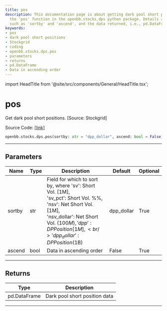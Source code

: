 ```yaml
---
title: pos
description: This documentation page is about getting dark pool short positions using
  the 'pos' function in the openbb.stocks.dps python package. Details about parameters
  such as 'sortby' and 'ascend', and the data returned, i.e., pd.DataFrame, are provided.
keywords:
- pos
- dark pool short positions
- Stockgrid
- coding
- openbb.stocks.dps.pos
- parameters
- returns
- pd.DataFrame
- Data in ascending order
---
```


import HeadTitle from '@site/src/components/General/HeadTitle.tsx';

<HeadTitle title="pos - Dps - Stocks - Reference | OpenBB SDK Docs" />

# pos

Get dark pool short positions. [Source: Stockgrid]

Source Code: [[link](https://github.com/OpenBB-finance/OpenBBTerminal/tree/main/openbb_terminal/stocks/dark_pool_shorts/stockgrid_model.py#L18)]

```python
openbb.stocks.dps.pos(sortby: str = "dpp_dollar", ascend: bool = False)
```

---

## Parameters

| Name | Type | Description | Default | Optional |
| ---- | ---- | ----------- | ------- | -------- |
| sortby | str | Field for which to sort by, where 'sv': Short Vol. [1M],<br/>'sv_pct': Short Vol. %%, 'nsv': Net Short Vol. [1M],<br/>'nsv_dollar': Net Short Vol. ($100M), 'dpp': DP Position [1M],<br/>'dpp_dollar': DP Position ($1B) | dpp_dollar | True |
| ascend | bool | Data in ascending order | False | True |


---

## Returns

| Type | Description |
| ---- | ----------- |
| pd.DataFrame | Dark pool short position data |
---
